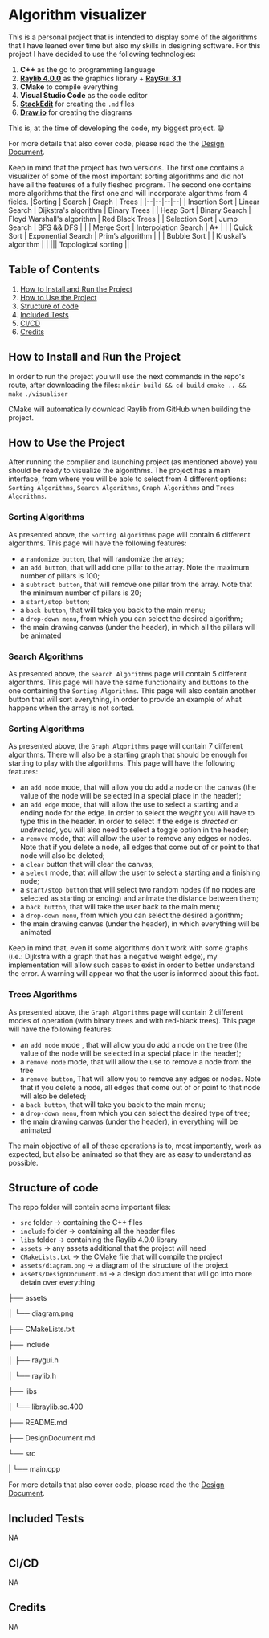 # Algorithm visualizer 
This is a personal project that is intended to display some of the algorithms that I have leaned over time but also my skills in designing software.
For this project I have decided to use the following technologies:

 1. **C++** as the go to programming language
 2. [**Raylib 4.0.0**](https://github.com/raysan5/raylib/tree/4.0.0) as the graphics library + [**RayGui 3.1**](https://github.com/raysan5/raygui/tree/3.1) 
 3. **CMake** to compile everything
 4. **Visual Studio Code** as the code editor
 5. [**StackEdit**](https://stackedit.io/) for creating the `.md` files
 6. [**Draw.io**](https://www.draw.io/) for creating the diagrams
 
 This is, at the time of developing the code, my biggest project. 😁

For more details that also cover code, please read the the [Design Document](DesignDocument.md).

Keep in mind that the project has two versions.
The first one contains a visualizer of some of the most important sorting algorithms and did not have all the features of a fully fleshed program.
The second one contains more algorithms that the first one and will incorporate algorithms from 4 fields.
|Sorting | Search | Graph | Trees |
|--|--|--|--|
| Insertion Sort | Linear Search | Dijkstra's algorithm  | Binary Trees |
| Heap Sort | Binary Search | Floyd Warshall's algorithm  | Red Black Trees |
| Selection Sort | Jump Search | BFS && DFS |  |
| Merge Sort | Interpolation Search | A* |  |
| Quick Sort | Exponential Search | Prim’s algorithm |  |
| Bubble Sort |  | Kruskal’s algorithm |  |
||| Topological sorting ||


## Table of Contents

 1. [How to Install and Run the Project](#how-to-install-and-run-the-project)
 2. [How to Use the Project](#how-to-use-the-project)
 3. [Structure of code](#structure-of-code)
 4. [Included Tests](#included-tests)
 5. [CI/CD](#ci/cd)
 6. [Credits](#credits)

## How to Install and Run the Project
In order to run the project you will use the next commands in the repo's route, after downloading the files:
`mkdir build && cd build`
`cmake .. && make`
`./visualiser`

CMake will automatically download Raylib from GitHub when building the project. 

## How to Use the Project

After running the compiler and launching project (as mentioned above) you should be ready to visualize the algorithms.
The project has a main interface, from where you will be able to select from 4 different options: 
`Sorting Algorithms`, `Search Algorithms`, `Graph Algorithms` and `Trees Algorithms`.

### Sorting Algorithms

As presented above, the `Sorting Algorithms` page will contain 6 different algorithms.
This page will have the following features:

 - a `randomize button`, that will randomize the array;
 - an `add button`, that will add one pillar to the array. Note the maximum number of pillars is 100;
 - a `subtract button`, that will remove one pillar from the array. Note that the minimum number of pillars is 20;
 - a `start/stop button`;
 - a `back button`, that will take you back to the main menu;
 - a `drop-down menu`, from which you can select the desired algorithm;
 - the main drawing canvas (under the header), in which all the pillars will be animated

### Search Algorithms

As presented above, the `Search Algorithms` page will contain 5 different algorithms. This page will have the same functionality and buttons to the one containing the `Sorting Algorithms`. This page will also contain another button that will sort everything, in order to provide an example of what happens when the array is not sorted.

### Sorting Algorithms

As presented above, the `Graph Algorithms` page will contain 7 different algorithms. There will also be a starting graph that should be enough for starting to play with the algorithms.
This page will have the following features:

 - an `add node` mode, that will allow you do add a node on the canvas (the value of the node will be selected in a special place in the header);
 - an `add edge` mode, that will allow the use to select a starting and a ending node for the edge. In order to select the *weight* you will have to type this in the header. In order to select if the edge is *directed* or *undirected*, you will also need to select a toggle option in the header;
 - a `remove` mode, that will allow the user to remove any edges or nodes. Note that if you delete a node, all edges that come out of or point to that node will also be deleted;
 - a `clear` button that will clear the canvas;
 - a `select` mode, that will allow the user to select a starting and a finishing node;
 - a `start/stop button` that will select two random nodes (if no nodes are selected as starting or ending) and animate the distance between them;
 - a `back button`, that will take the user back to the main menu;
 - a `drop-down menu`, from which you can select the desired algorithm;
 - the main drawing canvas (under the header), in which everything will be animated

Keep in mind that, even if some algorithms don't work with some graphs (i.e.: Dijkstra with a graph that has a negative weight  edge), my implementation will allow such cases to exist in order to better understand the error. A warning will appear wo that the user is informed about this fact.

### Trees Algorithms

As presented above, the `Graph Algorithms` page will contain 2 different modes of operation (with binary trees and with red-black trees). 
This page will have the following features:

 - an `add node` mode , that will allow you do add a node on the tree (the value of the node will be selected in a special place in the header);
 - a `remove node` mode, that will allow the use to remove a node from the tree  
 - a `remove button`, That will allow you to remove any edges or nodes. Note that if you delete a node, all edges that come out of or point to that node will also be deleted;
 - a `back button`, that will take you back to the main menu;
 - a `drop-down menu`, from which you can select the desired type of tree;
 - the main drawing canvas (under the header), in everything will be animated

The main objective of all of these operations is to, most importantly, work as expected, but also be animated so that they are as easy to understand as possible.

## Structure of code

The repo folder will contain some important files:

 - `src` folder -> containing the C++ files
 - `include` folder -> containing all the header files
 - `libs` folder -> containing the Raylib 4.0.0 library
 - `assets` -> any assets additional that the project will need
 - `CMakeLists.txt` -> the CMake file that will compile the project
 - `assets/diagram.png` -> a diagram of the structure of the project
 - `assets/DesignDocument.md` -> a design document that will go into more detain over everything

├── assets


│   └── diagram.png

├── CMakeLists.txt

├── include

│   ├── raygui.h

│   └── raylib.h

├── libs

│   └── libraylib.so.400

├── README.md

├── DesignDocument.md

└── src

|    └── main.cpp

For more details that also cover code, please read the the [Design Document](DesignDocument.md).


## Included Tests
NA

## CI/CD
NA

## Credits
NA
